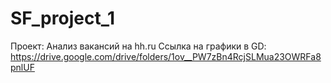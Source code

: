 # SF_project_1
Проект: Анализ вакансий на hh.ru
Ссылка на графики в GD: 
https://drive.google.com/drive/folders/1ov__PW7zBn4RcjSLMua23OWRFa8pnlUF
